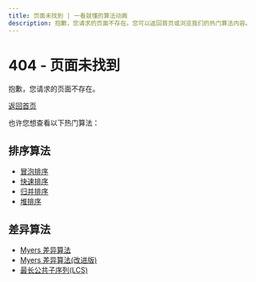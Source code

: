 ```yaml
---
title: 页面未找到 | 一看就懂的算法动画
description: 抱歉，您请求的页面不存在。您可以返回首页或浏览我们的热门算法内容。
---
```


# 404 - 页面未找到

抱歉，您请求的页面不存在。

[返回首页](.)

也许您想查看以下热门算法：

## 排序算法
- [冒泡排序](sorting/bubble-sort.md)
- [快速排序](sorting/quick-sort.md)
- [归并排序](sorting/merge-sort.md)
- [堆排序](sorting/heap-sort.md)

## 差异算法
- [Myers 差异算法](diff/myers-diff.md)
- [Myers 差异算法(改进版)](diff/myers-diff-improved.md)
- [最长公共子序列(LCS)](diff/lcs.md)

